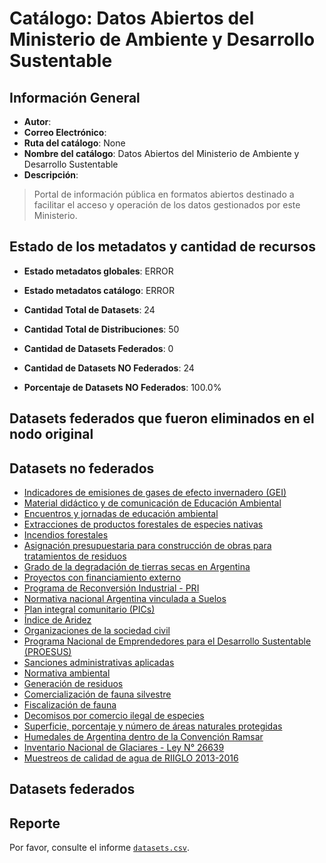 
# Catálogo: Datos Abiertos del Ministerio de Ambiente y Desarrollo Sustentable

## Información General

- **Autor**: 
- **Correo Electrónico**: 
- **Ruta del catálogo**: None
- **Nombre del catálogo**: Datos Abiertos del Ministerio de Ambiente y Desarrollo Sustentable
- **Descripción**:

> Portal de información pública en formatos abiertos destinado a facilitar el acceso y operación de los datos gestionados por este Ministerio.

## Estado de los metadatos y cantidad de recursos

- **Estado metadatos globales**: ERROR
- **Estado metadatos catálogo**: ERROR
- **Cantidad Total de Datasets**: 24
- **Cantidad Total de Distribuciones**: 50

- **Cantidad de Datasets Federados**: 0
- **Cantidad de Datasets NO Federados**: 24
- **Porcentaje de Datasets NO Federados**: 100.0%

## Datasets federados que fueron eliminados en el nodo original



## Datasets no federados

- [Indicadores de emisiones de gases de efecto invernadero (GEI)](https://inventariogei.ambiente.gob.ar/)
- [Material didáctico y de comunicación de Educación Ambiental](http://datos.ambiente.gob.ar/dataset/material-didactico-y-de-comunicacion-de-educacion-ambiental)
- [Encuentros y jornadas de educación ambiental](http://datos.ambiente.gob.ar/dataset/encuentros-y-jornadas-de-educacion-ambiental)
- [Extracciones de productos forestales de especies nativas](http://datos.ambiente.gob.ar/dataset/extracciones-de-productos-forestales-de-especies-nativas)
- [Incendios forestales](http://datos.ambiente.gob.ar/dataset/incendios-forestales)
- [Asignación presupuestaria para construcción de obras para tratamientos de residuos](http://observatoriorsu.ambiente.gob.ar)
- [Grado de la degradación de tierras secas en Argentina](www.desertificacion.gob.ar)
- [Proyectos con financiamiento externo](http://datos.ambiente.gob.ar/dataset/proyectos-con-financiamiento-externo)
- [Programa de Reconversión Industrial - PRI](http://datos.ambiente.gob.ar/dataset/programa-de-reconversion-industrial-pri)
- [Normativa nacional Argentina vinculada a Suelos](http://ambiente.gob.ar/suelos)
- [Plan integral comunitario (PICs)](http://datos.ambiente.gob.ar/dataset/plan-integral-comunitario-pics)
- [Índice de Aridez](www.desertificacion.gob.ar)
- [Organizaciones de la sociedad civil](http://datos.ambiente.gob.ar/dataset/organizaciones-de-la-sociedad-civil)
- [Programa Nacional de Emprendedores para el Desarrollo Sustentable (PROESUS)](https://proesus.ambiente.gob.ar/)
- [Sanciones administrativas aplicadas](http://datos.ambiente.gob.ar/dataset/sanciones-administrativas-aplicadas)
- [Normativa ambiental](http://datos.ambiente.gob.ar/dataset/normativa-ambiental)
- [Generación de residuos](http://observatoriorsu.ambiente.gob.ar)
- [Comercialización de fauna silvestre](http://datos.ambiente.gob.ar/dataset/comercializacion-de-fauna-silvestre)
- [Fiscalización de fauna](http://datos.ambiente.gob.ar/dataset/fiscalizacion-de-fauna)
- [Decomisos por comercio ilegal de especies](http://datos.ambiente.gob.ar/dataset/decomisos-por-comercio-ilegal-de-especies)
- [Superficie, porcentaje y número de áreas naturales protegidas](http://datos.ambiente.gob.ar/dataset/superficie-porcentaje-y-numero-de-areas-naturales-protegidas)
- [Humedales de Argentina dentro de la Convención Ramsar](http://datos.ambiente.gob.ar/dataset/humedales-de-argentina-dentro-de-la-convencion-ramsar)
- [Inventario Nacional de Glaciares - Ley N° 26639](www.glaciaresargentinos.gob.ar)
- [Muestreos de calidad de agua de RIIGLO 2013-2016](http://calidaddeagua.ambiente.gob.ar)

## Datasets federados



## Reporte

Por favor, consulte el informe [`datasets.csv`](datasets.csv).
